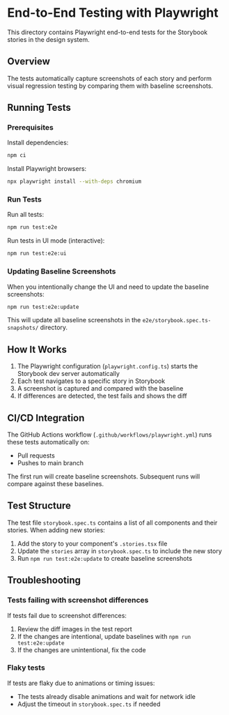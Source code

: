 # End-to-End Testing with Playwright

This directory contains Playwright end-to-end tests for the Storybook stories in the design system.

## Overview

The tests automatically capture screenshots of each story and perform visual regression testing by comparing them with baseline screenshots.

## Running Tests

### Prerequisites

Install dependencies:
```bash
npm ci
```

Install Playwright browsers:
```bash
npx playwright install --with-deps chromium
```

### Run Tests

Run all tests:
```bash
npm run test:e2e
```

Run tests in UI mode (interactive):
```bash
npm run test:e2e:ui
```

### Updating Baseline Screenshots

When you intentionally change the UI and need to update the baseline screenshots:

```bash
npm run test:e2e:update
```

This will update all baseline screenshots in the `e2e/storybook.spec.ts-snapshots/` directory.

## How It Works

1. The Playwright configuration (`playwright.config.ts`) starts the Storybook dev server automatically
2. Each test navigates to a specific story in Storybook
3. A screenshot is captured and compared with the baseline
4. If differences are detected, the test fails and shows the diff

## CI/CD Integration

The GitHub Actions workflow (`.github/workflows/playwright.yml`) runs these tests automatically on:
- Pull requests
- Pushes to main branch

The first run will create baseline screenshots. Subsequent runs will compare against these baselines.

## Test Structure

The test file `storybook.spec.ts` contains a list of all components and their stories. When adding new stories:

1. Add the story to your component's `.stories.tsx` file
2. Update the `stories` array in `storybook.spec.ts` to include the new story
3. Run `npm run test:e2e:update` to create baseline screenshots

## Troubleshooting

### Tests failing with screenshot differences

If tests fail due to screenshot differences:

1. Review the diff images in the test report
2. If the changes are intentional, update baselines with `npm run test:e2e:update`
3. If the changes are unintentional, fix the code

### Flaky tests

If tests are flaky due to animations or timing issues:
- The tests already disable animations and wait for network idle
- Adjust the timeout in `storybook.spec.ts` if needed
